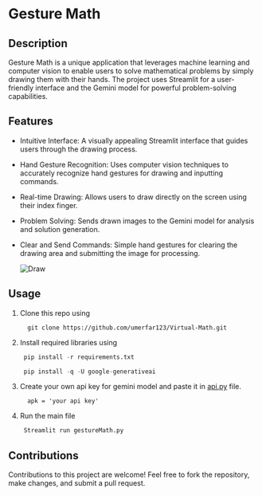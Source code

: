 # Gesture Math

## Description

Gesture Math is a unique application that leverages machine learning and computer vision to enable users to solve mathematical problems by simply drawing them with their hands. 
The project uses Streamlit for a user-friendly interface and the Gemini model for powerful problem-solving capabilities.

## Features


* Intuitive Interface: A visually appealing Streamlit interface that guides users through the drawing process.
* Hand Gesture Recognition: Uses computer vision techniques to accurately recognize hand gestures for drawing and inputting commands.
* Real-time Drawing: Allows users to draw directly on the screen using their index finger.
* Problem Solving: Sends drawn images to the Gemini model for analysis and solution generation.
* Clear and Send Commands: Simple hand gestures for clearing the drawing area and submitting the image for processing.

  ![Draw](https://github.com/user-attachments/assets/1093f057-0a13-46a7-85d2-bfe3bf9a5cfd)

## Usage

1. Clone this repo using

   ```
     git clone https://github.com/umerfar123/Virtual-Math.git
   ```
2. Install required libraries using

   ```python
    pip install -r requirements.txt
   ```
   ```python
    pip install -q -U google-generativeai
   ```
3. Create your own api key for gemini model and paste it in [api.py](https://github.com/umerfar123/Virtual-Math/blob/main/api.py) file.

   ```
     apk = 'your api key'
   ```
4. Run the main file

   ```python
    Streamlit run gestureMath.py
   ```

## Contributions
Contributions to this project are welcome! Feel free to fork the repository, make changes, and submit a pull request.
